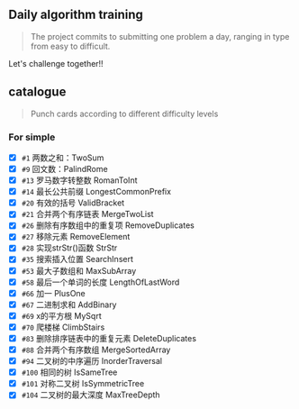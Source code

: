 ## Daily algorithm training

> The project commits to submitting one problem
> a day, ranging in type from easy to difficult.

Let's challenge together!!

## catalogue

> Punch cards according to different difficulty levels

### For simple

- [x] `#1` 两数之和：TwoSum
- [x] `#9` 回文数：PalindRome
- [x] `#13` 罗马数字转整数 RomanToInt
- [x] `#14` 最长公共前缀 LongestCommonPrefix
- [x] `#20` 有效的括号 ValidBracket
- [x] `#21` 合并两个有序链表 MergeTwoList
- [x] `#26` 删除有序数组中的重复项 RemoveDuplicates
- [x] `#27` 移除元素 RemoveElement
- [x] `#28` 实现strStr()函数 StrStr
- [x] `#35` 搜索插入位置 SearchInsert
- [x] `#53` 最大子数组和 MaxSubArray
- [x] `#58` 最后一个单词的长度 LengthOfLastWord
- [x] `#66` 加一 PlusOne
- [x] `#67` 二进制求和 AddBinary
- [x] `#69` x的平方根 MySqrt
- [x] `#70` 爬楼梯 ClimbStairs
- [x] `#83` 删除排序链表中的重复元素 DeleteDuplicates
- [x] `#88` 合并两个有序数组 MergeSortedArray
- [x] `#94` 二叉树的中序遍历 InorderTraversal
- [x] `#100` 相同的树 IsSameTree
- [x] `#101` 对称二叉树 IsSymmetricTree
- [x] `#104` 二叉树的最大深度 MaxTreeDepth

